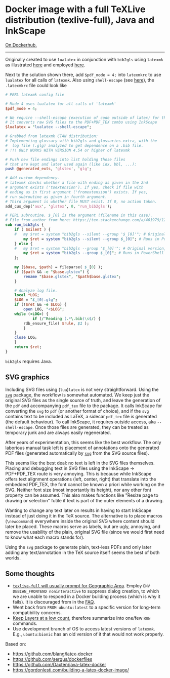 # Docker image with a full TeXLive distribution (texlive-full), Java and InkScape

[On Dockerhub.](https://cloud.docker.com/u/alexpovel/repository/docker/alexpovel/javalatex)

___

Originally created to use `lualatex` in conjunction with `bib2gls` using `latexmk` as illustrated [here](https://tex.stackexchange.com/a/401979/120853) and employed [here](https://github.com/alexpovel/thesis_template).

Next to the solution shown there, add `$pdf_mode = 4;` into `latexmkrc` to use `lualatex` for all calls of `latexmk`.
Also using `shell-escape` (see [here](#svg-graphics)), the `.latexmkrc` file could look like

```perl
# PERL latexmk config file

# Mode 4 uses lualatex for all calls of 'latexmk'
$pdf_mode = 4;

# We require --shell-escape (execution of code outside of latex) for the 'svg' package.
# It converts raw SVG files to the PDF+PDF_TEX combo using InkScape
$lualatex = "lualatex --shell-escape";

# Grabbed from latexmk CTAN distribution:
# Implementing glossary with bib2gls and glossaries-extra, with the
#  log file (.glg) analyzed to get dependence on a .bib file.
# !!! ONLY WORKS WITH VERSION 4.54 or higher of latexmk

# Push new file endings into list holding those files
# that are kept and later used again (like idx, bbl, ...):
push @generated_exts, 'glstex', 'glg';

# Add custom dependency.
# latexmk checks whether a file with ending as given in the 2nd
# argument exists ('toextension'). If yes, check if file with
# ending as in first argument ('fromextension') exists. If yes,
# run subroutine as given in fourth argument.
# Third argument is whether file MUST exist. If 0, no action taken.
add_cus_dep('aux', 'glstex', 0, 'run_bib2gls');

# PERL subroutine. $_[0] is the argument (filename in this case).
# File from author from here: https://tex.stackexchange.com/a/401979/120853
sub run_bib2gls {
    if ( $silent ) {
	#	my $ret = system "bib2gls --silent --group '$_[0]'"; # Original version, probably for Linux
        my $ret = system "bib2gls --silent --group $_[0]"; # Runs in PowerShell
    } else {
	#	my $ret = system "bib2gls --group '$_[0]'"; # Original version, probably for Linux
        my $ret = system "bib2gls --group $_[0]"; # Runs in PowerShell
    };
    
    my ($base, $path) = fileparse( $_[0] );
    if ($path && -e "$base.glstex") {
        rename "$base.glstex", "$path$base.glstex";
    }

    # Analyze log file.
    local *LOG;
    $LOG = "$_[0].glg";
    if (!$ret && -e $LOG) {
        open LOG, "<$LOG";
	while (<LOG>) {
            if (/^Reading (.*\.bib)\s$/) {
		rdb_ensure_file( $rule, $1 );
	    }
	}
	close LOG;
    }
    return $ret;
}
```

`bib2gls` requires Java.

## SVG graphics

Including SVG files using (`lua`)`latex` is not very straightforward.
Using the [`svg`](https://ctan.org/pkg/svg?lang=en) package, the workflow is somewhat automated.
We keep just the original SVG files as the single source of truth, and leave the generation of the `pdf` and accompanying `pdf_tex` file to the package.
It calls InkScape for converting the `svg` to `pdf` (or another format of choice), and if the `svg` contains text to be included as LaTeX, a sidecar `pdf_tex` file is generated (the default behaviour).
To call InkScape, it requires outside access, aka `--shell-escape`.
Once those files are generated, they can be treated as temporary junk and are always easily regenerated.

After years of experimentation, this seems like the best workflow.
The only laborious manual task left is placement of annotations onto the generated PDF files (generated automatically by [`svg`](https://ctan.org/pkg/svg?lang=en) from the SVG source files).

This seems like the best deal: no text is left in the SVG files themselves.
Placing and debugging text in SVG files using the InkScape -> PDF+PDF_TEX route is very annoying.
This is because while InkScape offers text alignment operations (left, center, right) that translate into the embedded PDF_TEX, the font cannot be known a priori while working on the SVG.
Neither font size (most importantly its height), nor any other font property can be assumed.
This also makes functions like "Resize page to drawing or selection" futile if text is part of the outer elements of a drawing.

Wanting to change any text later on results in having to start InkScape instead of just doing it in the TeX source.
The alternative is to place macros (`\newcommand`) everywhere inside the original SVG where content should later be placed.
These macros serve as labels, but are ugly, annoying, and remove the usability of the plain, original SVG file (since we would first need to know what each macro stands for).

Using the `svg` package to generate plain, text-less PDFs and only later adding any text/annotation in the TeX source itself seems the best of both worlds.

## Some thoughts

  - [`texlive-full` will usually prompt for Geographic Area](https://stackoverflow.com/q/52108289). Employ `ENV DEBIAN_FRONTEND noninteractive` to suppress dialog creation, to which we are unable to respond in a Docker building process (which is why it fails). It is discouraged from in the [FAQ](https://docs.docker.com/engine/faq/).
  - Went back from `FROM ubuntu:latest` to a specific version for long-term compatibility concerns.
  - [Keep Layers at a low count](https://docs.docker.com/develop/develop-images/dockerfile_best-practices/), therefore summarize into one/few `RUN` commands.
  - Use development branch of OS to access latest versions of `latexmk`. E.g., `ubuntu:bionic` has an old version of it that would not work properly.

Based on:
  - https://github.com/blang/latex-docker
  - https://github.com/aergus/dockerfiles
  - https://github.com/Daxten/java-latex-docker
  - https://gordonlesti.com/building-a-latex-docker-image/
